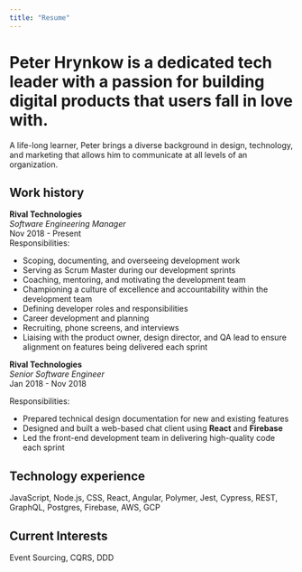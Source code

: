 ```yaml
---
title: "Resume"
---
```


# Peter Hrynkow is a dedicated tech leader with a passion for building digital products that users fall in love with. 

A life-long learner, Peter brings a diverse background in design, technology, and marketing that allows him to communicate at all levels of an organization. 

## Work history 

**Rival Technologies**<br>
_Software Engineering Manager_<br>
Nov 2018 - Present<br>
Responsibilities:
- Scoping, documenting, and overseeing development work
- Serving as Scrum Master during our development sprints
- Coaching, mentoring, and motivating the development team
- Championing a culture of excellence and accountability within the development team
- Defining developer roles and responsibilities
- Career development and planning
- Recruiting, phone screens, and interviews
- Liaising with the product owner, design director, and QA lead to ensure alignment on features being delivered each sprint


**Rival Technologies**<br>
_Senior Software Engineer_<br>
Jan 2018 - Nov 2018<br>

Responsibilities:
- Prepared technical design documentation for new and existing features
- Designed and built a web-based chat client using **React** and **Firebase**
- Led the front-end development team in delivering high-quality code each sprint


## Technology experience 

JavaScript, Node.js, CSS, React, Angular, Polymer, Jest, Cypress, REST, GraphQL, Postgres, Firebase, AWS, GCP

## Current Interests

Event Sourcing, CQRS, DDD


